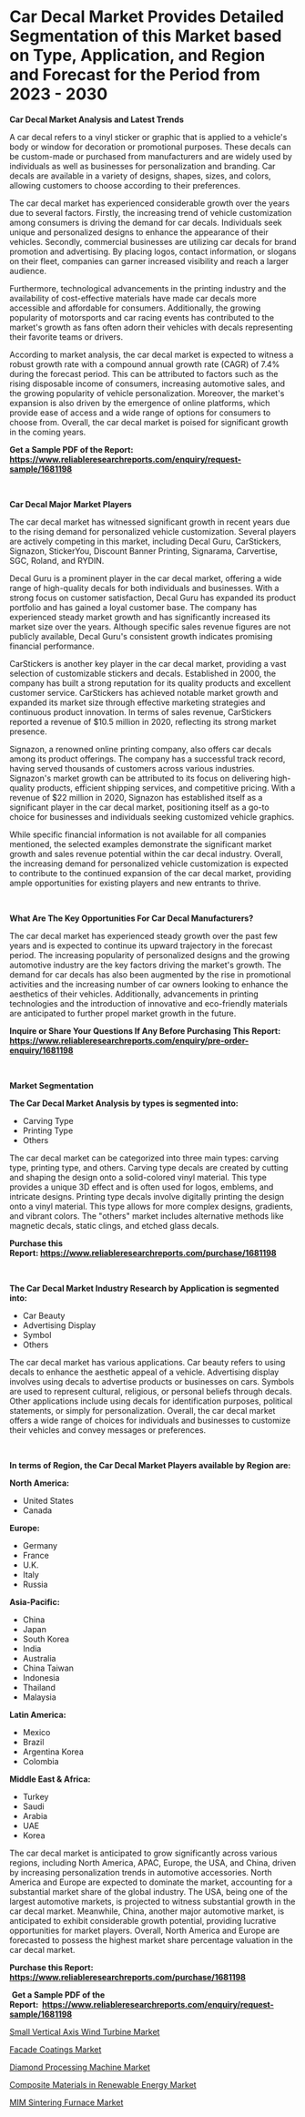 <p><h1>Car Decal Market Provides Detailed Segmentation of this Market based on Type, Application, and Region and Forecast for the Period from 2023 - 2030</h1></p><p><strong>Car Decal Market Analysis and Latest Trends</strong></p>
<p><p>A car decal refers to a vinyl sticker or graphic that is applied to a vehicle's body or window for decoration or promotional purposes. These decals can be custom-made or purchased from manufacturers and are widely used by individuals as well as businesses for personalization and branding. Car decals are available in a variety of designs, shapes, sizes, and colors, allowing customers to choose according to their preferences.</p><p>The car decal market has experienced considerable growth over the years due to several factors. Firstly, the increasing trend of vehicle customization among consumers is driving the demand for car decals. Individuals seek unique and personalized designs to enhance the appearance of their vehicles. Secondly, commercial businesses are utilizing car decals for brand promotion and advertising. By placing logos, contact information, or slogans on their fleet, companies can garner increased visibility and reach a larger audience.</p><p>Furthermore, technological advancements in the printing industry and the availability of cost-effective materials have made car decals more accessible and affordable for consumers. Additionally, the growing popularity of motorsports and car racing events has contributed to the market's growth as fans often adorn their vehicles with decals representing their favorite teams or drivers.</p><p>According to market analysis, the car decal market is expected to witness a robust growth rate with a compound annual growth rate (CAGR) of 7.4% during the forecast period. This can be attributed to factors such as the rising disposable income of consumers, increasing automotive sales, and the growing popularity of vehicle personalization. Moreover, the market's expansion is also driven by the emergence of online platforms, which provide ease of access and a wide range of options for consumers to choose from. Overall, the car decal market is poised for significant growth in the coming years.</p></p>
<p><strong>Get a Sample PDF of the Report:&nbsp; <a href="https://www.reliableresearchreports.com/enquiry/request-sample/1681198">https://www.reliableresearchreports.com/enquiry/request-sample/1681198</a></strong></p>
<p>&nbsp;</p>
<p><strong>Car Decal Major Market Players</strong></p>
<p><p>The car decal market has witnessed significant growth in recent years due to the rising demand for personalized vehicle customization. Several players are actively competing in this market, including Decal Guru, CarStickers, Signazon, StickerYou, Discount Banner Printing, Signarama, Carvertise, SGC, Roland, and RYDIN. </p><p>Decal Guru is a prominent player in the car decal market, offering a wide range of high-quality decals for both individuals and businesses. With a strong focus on customer satisfaction, Decal Guru has expanded its product portfolio and has gained a loyal customer base. The company has experienced steady market growth and has significantly increased its market size over the years. Although specific sales revenue figures are not publicly available, Decal Guru's consistent growth indicates promising financial performance.</p><p>CarStickers is another key player in the car decal market, providing a vast selection of customizable stickers and decals. Established in 2000, the company has built a strong reputation for its quality products and excellent customer service. CarStickers has achieved notable market growth and expanded its market size through effective marketing strategies and continuous product innovation. In terms of sales revenue, CarStickers reported a revenue of $10.5 million in 2020, reflecting its strong market presence.</p><p>Signazon, a renowned online printing company, also offers car decals among its product offerings. The company has a successful track record, having served thousands of customers across various industries. Signazon's market growth can be attributed to its focus on delivering high-quality products, efficient shipping services, and competitive pricing. With a revenue of $22 million in 2020, Signazon has established itself as a significant player in the car decal market, positioning itself as a go-to choice for businesses and individuals seeking customized vehicle graphics.</p><p>While specific financial information is not available for all companies mentioned, the selected examples demonstrate the significant market growth and sales revenue potential within the car decal industry. Overall, the increasing demand for personalized vehicle customization is expected to contribute to the continued expansion of the car decal market, providing ample opportunities for existing players and new entrants to thrive.</p></p>
<p>&nbsp;</p>
<p><strong>What Are The Key Opportunities For Car Decal Manufacturers?</strong></p>
<p><p>The car decal market has experienced steady growth over the past few years and is expected to continue its upward trajectory in the forecast period. The increasing popularity of personalized designs and the growing automotive industry are the key factors driving the market's growth. The demand for car decals has also been augmented by the rise in promotional activities and the increasing number of car owners looking to enhance the aesthetics of their vehicles. Additionally, advancements in printing technologies and the introduction of innovative and eco-friendly materials are anticipated to further propel market growth in the future.</p></p>
<p><strong>Inquire or Share Your Questions If Any Before Purchasing This Report: <a href="https://www.reliableresearchreports.com/enquiry/pre-order-enquiry/1681198">https://www.reliableresearchreports.com/enquiry/pre-order-enquiry/1681198</a></strong></p>
<p>&nbsp;</p>
<p><strong>Market Segmentation</strong></p>
<p><strong>The Car Decal Market Analysis by types is segmented into:</strong></p>
<p><ul><li>Carving Type</li><li>Printing Type</li><li>Others</li></ul></p>
<p><p>The car decal market can be categorized into three main types: carving type, printing type, and others. Carving type decals are created by cutting and shaping the design onto a solid-colored vinyl material. This type provides a unique 3D effect and is often used for logos, emblems, and intricate designs. Printing type decals involve digitally printing the design onto a vinyl material. This type allows for more complex designs, gradients, and vibrant colors. The "others" market includes alternative methods like magnetic decals, static clings, and etched glass decals.</p></p>
<p><strong>Purchase this Report:&nbsp;<a href="https://www.reliableresearchreports.com/purchase/1681198">https://www.reliableresearchreports.com/purchase/1681198</a></strong></p>
<p>&nbsp;</p>
<p><strong>The Car Decal Market Industry Research by Application is segmented into:</strong></p>
<p><ul><li>Car Beauty</li><li>Advertising Display</li><li>Symbol</li><li>Others</li></ul></p>
<p><p>The car decal market has various applications. Car beauty refers to using decals to enhance the aesthetic appeal of a vehicle. Advertising display involves using decals to advertise products or businesses on cars. Symbols are used to represent cultural, religious, or personal beliefs through decals. Other applications include using decals for identification purposes, political statements, or simply for personalization. Overall, the car decal market offers a wide range of choices for individuals and businesses to customize their vehicles and convey messages or preferences.</p></p>
<p>&nbsp;</p>
<p><strong>In terms of Region, the Car Decal Market Players available by Region are:</strong></p>
<p>
    <p> <strong> North America: </strong>
        <ul>
            <li>United States</li>
            <li>Canada</li>
        </ul>
        </p> 
    <p> <strong> Europe: </strong>
        <ul>
            <li>Germany</li>
            <li>France</li>
            <li>U.K.</li>
            <li>Italy</li>
            <li>Russia</li>
        </ul>
        </p> 
    <p> <strong> Asia-Pacific: </strong>
        <ul>
            <li>China</li>
            <li>Japan</li>
            <li>South Korea</li>
            <li>India</li>
            <li>Australia</li>
            <li>China Taiwan</li>
            <li>Indonesia</li>
            <li>Thailand</li>
            <li>Malaysia</li>
        </ul>
        </p> 
    <p> <strong> Latin America: </strong>
        <ul>
            <li>Mexico</li>
            <li>Brazil</li>
            <li>Argentina Korea</li>
            <li>Colombia</li>
        </ul>
        </p> 
    <p> <strong> Middle East & Africa: </strong>
        <ul>
            <li>Turkey</li>
            <li>Saudi</li>
            <li>Arabia</li>
            <li>UAE</li>
            <li>Korea</li>
        </ul>
    </p>
    </p>
<p><p>The car decal market is anticipated to grow significantly across various regions, including North America, APAC, Europe, the USA, and China, driven by increasing personalization trends in automotive accessories. North America and Europe are expected to dominate the market, accounting for a substantial market share of the global industry. The USA, being one of the largest automotive markets, is projected to witness substantial growth in the car decal market. Meanwhile, China, another major automotive market, is anticipated to exhibit considerable growth potential, providing lucrative opportunities for market players. Overall, North America and Europe are forecasted to possess the highest market share percentage valuation in the car decal market.</p></p>
<p><strong>Purchase this Report: <a href="https://www.reliableresearchreports.com/purchase/1681198">https://www.reliableresearchreports.com/purchase/1681198</a></strong></p>
<p>&nbsp;<strong>Get a Sample PDF of the Report:&nbsp;&nbsp;<a href="https://www.reliableresearchreports.com/enquiry/request-sample/1681198">https://www.reliableresearchreports.com/enquiry/request-sample/1681198</a></strong></p>
<p><strong></strong></p>
<p><p><a href="https://medium.com/@dashawnmoen/small-vertical-axis-wind-turbine-market-report-reveals-the-latest-trends-and-growth-opportunities-8aecac91686d">Small Vertical Axis Wind Turbine Market</a></p><p><a href="https://github.com/BryceTownsendr/Market-Research-Report-List-2/blob/main/facade-coatings-market.md">Facade Coatings Market</a></p><p><a href="https://medium.com/@laneygibson1991/diamond-processing-machine-market-size-cagr-trends-2024-2030-e461632fc877">Diamond Processing Machine Market</a></p><p><a href="https://github.com/WillieWoodard/Market-Research-Report-List-2/blob/main/composite-materials-in-renewable-energy-market.md">Composite Materials in Renewable Energy Market</a></p><p><a href="https://medium.com/@javiermante/mim-sintering-furnace-market-furnishes-information-on-market-share-market-trends-and-market-c37a3591e6e0">MIM Sintering Furnace Market</a></p></p>